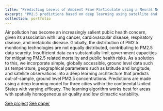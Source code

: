 ```yaml
---
title: "Predicting Levels of Ambient Fine Particulate using a Neural Net"
excerpt: "PM2.5 predictions based on deep learning using satellite and meteorological data"
collection: portfolio
---
```

Air pollution has become an increasingly salient public health concern, given its association with lung cancer, cardiovascular disease, respiratory disease, and metabolic disease. Globally, the distribution of PM2.5 monitoring technologies are not equally distributed, contributing to PM2.5 data scarcity. Insufficient data can substantially limit government capacities for mitigating PM2.5 related mortality and public health risks. As a solution to this, we incorporate simple, globally accessible, ground level data such as temperature, geographical parameters such as latitude and longitude, and satellite observations into a deep learning architecture that predicts out-of-sample, ground level PM2.5 concentrations. Predictions are made using a deep learning model for three cities within the continental United States with varying efficacy. The learning algorithm works best for areas with spatially homogeneous air quality and low climactic variability.

[See project](https://github.com/ML-final-project/predicting_pm2.5)
[See paper](http://rhbertoldi.github.io/files/ML_Final_Paper.pdf)
